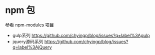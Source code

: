 # npm 包

参看 [npm-modules 项目](https://github.com/cloudyan/npm-modules)

- gulp系列 https://github.com/chyingp/blog/issues?q=label%3Agulp
- jquery源码系列 https://github.com/chyingp/blog/issues?q=label%3AjQuery
